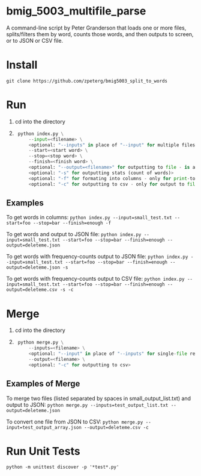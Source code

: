 # bmig_5003_multifile_parse
A command-line script by Peter Granderson that loads one or more files, splits/filters them by word, counts those words, and then outputs to screen, or to JSON or CSV file.

# Install
```git clone https://github.com/zpeterg/bmig5003_split_to_words```

# Run
1. cd into the directory
2. ```python
    python index.py \
        --input=<filename> \
        <optional: "--inputs" in place of "--input" for multiple files>
        --start=<start word> \
        --stop=<stop word> \
        --finish=<finish word> \
        <optional: "--output=<filename>" for outputting to file - is automatically appended with correct fileending> \
        <optional: "-s" for outputting stats (count of words)>
        <optional: "-f" for formating into columns - only for print-to-screen>
        <optional: "-c" for outputting to csv - only for output to file>
     ```

## Examples
To get words in columns:
```python index.py --input=small_test.txt --start=foo --stop=bar --finish=enough -f```

To get words and output to JSON file:
```python index.py --input=small_test.txt --start=foo --stop=bar --finish=enough --output=deleteme.json```

To get words with frequency-counts output to JSON file:
```python index.py --input=small_test.txt --start=foo --stop=bar --finish=enough --output=deleteme.json -s```

To get words with frequency-counts output to CSV file:
```python index.py --input=small_test.txt --start=foo --stop=bar --finish=enough --output=deleteme.csv -s -c```

# Merge
1. cd into the directory
2. ```python
    python merge.py \
        --inputs=<filename> \
        <optional: "--input" in place of "--inputs" for single-file recall>
        --output=<filename> \
        <optional: "-c" for outputting to csv>
     ```

## Examples of Merge
To merge two files (listed separated by spaces in small_output_list.txt) and output to JSON:
```python merge.py --inputs=test_output_list.txt --output=deleteme.json```

To convert one file from JSON to CSV:
```python merge.py --input=test_output_array.json --output=deleteme.csv -c```

# Run Unit Tests
```python -m unittest discover -p '*test*.py'```